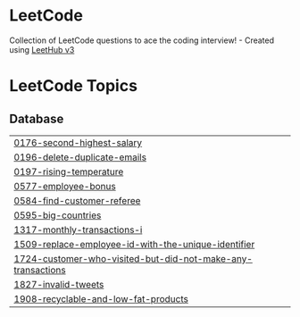 # LeetCode
Collection of LeetCode questions to ace the coding interview! - Created using [LeetHub v3](https://github.com/raphaelheinz/LeetHub-3.0)

<!---LeetCode Topics Start-->
# LeetCode Topics
## Database
|  |
| ------- |
| [0176-second-highest-salary](https://github.com/JIMINJI1/LeetCode/tree/master/0176-second-highest-salary) |
| [0196-delete-duplicate-emails](https://github.com/JIMINJI1/LeetCode/tree/master/0196-delete-duplicate-emails) |
| [0197-rising-temperature](https://github.com/JIMINJI1/LeetCode/tree/master/0197-rising-temperature) |
| [0577-employee-bonus](https://github.com/JIMINJI1/LeetCode/tree/master/0577-employee-bonus) |
| [0584-find-customer-referee](https://github.com/JIMINJI1/LeetCode/tree/master/0584-find-customer-referee) |
| [0595-big-countries](https://github.com/JIMINJI1/LeetCode/tree/master/0595-big-countries) |
| [1317-monthly-transactions-i](https://github.com/JIMINJI1/LeetCode/tree/master/1317-monthly-transactions-i) |
| [1509-replace-employee-id-with-the-unique-identifier](https://github.com/JIMINJI1/LeetCode/tree/master/1509-replace-employee-id-with-the-unique-identifier) |
| [1724-customer-who-visited-but-did-not-make-any-transactions](https://github.com/JIMINJI1/LeetCode/tree/master/1724-customer-who-visited-but-did-not-make-any-transactions) |
| [1827-invalid-tweets](https://github.com/JIMINJI1/LeetCode/tree/master/1827-invalid-tweets) |
| [1908-recyclable-and-low-fat-products](https://github.com/JIMINJI1/LeetCode/tree/master/1908-recyclable-and-low-fat-products) |
<!---LeetCode Topics End-->